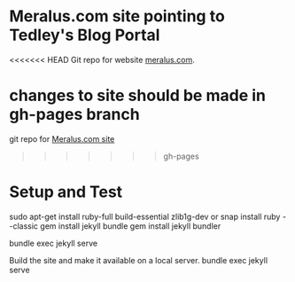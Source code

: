 # Meralus.com site pointing to Tedley's Blog Portal


<<<<<<< HEAD
Git repo for website [meralus.com](https://meralus.com).

changes to site should be made in gh-pages branch 
=======
git repo for [Meralus.com site](https://meralus.com)
>>>>>>> gh-pages



# Setup and Test
 sudo apt-get install ruby-full build-essential zlib1g-dev
 or
 snap install ruby --classic
 gem install jekyll bundle
 gem install jekyll bundler

 bundle exec jekyll serve


Build the site and make it available on a local server.
bundle exec jekyll serve
